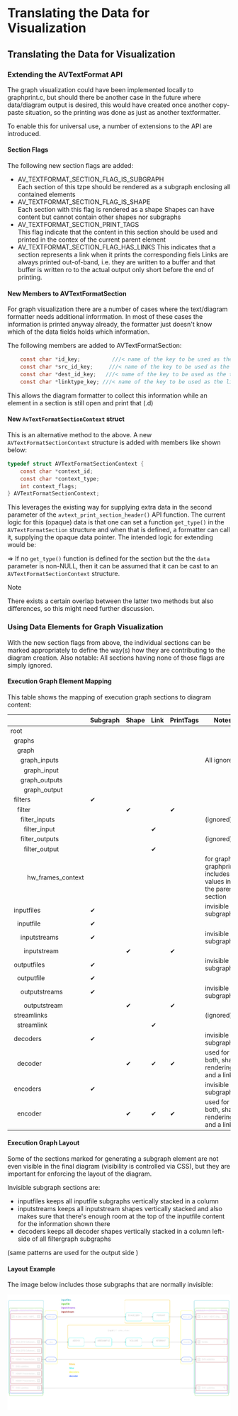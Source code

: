 ﻿# Translating the Data for Visualization

## Translating the Data for Visualization


### Extending the AVTextFormat API


The graph visualization could have been implemented locally to graphprint.c, but should there be another case in the future where data/diagram output is desired, this would have created once another copy-paste situation, so the printing was done as just as another textformatter.

To enable this for universal use, a number of extensions to the API are introduced.

#### Section Flags

The following new section flags are added:

- AV_TEXTFORMAT_SECTION_FLAG_IS_SUBGRAPH  
  Each section of this tzpe should be rendered as a subgraph enclosing all contained elements
- AV_TEXTFORMAT_SECTION_FLAG_IS_SHAPE  
  Each section with this flag is rendered as a shape 
  Shapes can have content but cannot contain other shapes nor subgraphs
- AV_TEXTFORMAT_SECTION_PRINT_TAGS  
  This flag indicate that the content in this section should be used and printed in the contex of the current parent element
- AV_TEXTFORMAT_SECTION_FLAG_HAS_LINKS
  This indicates that a section represents a link when it prints the corresponding fiels
  Links are always printed out-of-band, i.e. they are written to a buffer and that buffer is written ro to the actual output only short before the end of printing.


#### New Members to AVTextFormatSection

For graph visualization there are a number of cases where the text/diagram formatter needs additional inforrmation. In most of these cases the information is printed anyway already, the formatter just doesn't know which of the data fields holds which information.

The following members are added to AVTextFormatSection:

```c
    const char *id_key;          ///< name of the key to be used as the id 
    const char *src_id_key;     ///< name of the key to be used as the source id for diagram connections
    const char *dest_id_key;   ///< name of the key to be used as the target id for diagram connections
    const char *linktype_key; ///< name of the key to be used as the link type for diagram connections 
```

This allows the diagram formatter to collect this information while an element in a section is still 
open and print  that (.d)


#### New `AvTextFormatSectionContext` struct

This is an alternative method to the above. A new `AVTextFormatSectionContext` structure is added with members like shown below:                   

```c
typedef struct AVTextFormatSectionContext {
    const char *context_id;
    const char *context_type;
    int context_flags;
} AVTextFormatSectionContext;
```

This leverages the existing way for supplying extra data in the second parameter of the `avtext_print_section_header()` API function.
The current logic for this (opaque) data is that one can set a function `get_type()` in the `AVTextFormatSection` structure and when that is defined, a formatter can call it, supplying the opaque data pointer.
The intended logic for extending would be: 

=> If no `get_type()` function is defined for the section but the the `data` parameter is non-NULL, then it can be assumed that it can be cast to an `AVTextFormatSectionContext` structure.

> [!NOTE]
> There exists a certain overlap between the latter two methods but also differences, so this might need further discussion.


### Using Data Elements for Graph Visualization

With the new section flags from above, the individual sections can be marked appropriately to define the way(s) how they are contributing to the diagram creation. Also notable: All sections having none of those flags are simply ignored.

#### Execution Graph Element Mapping

This table shows the mapping of execution graph sections to diagram content:


<table><colgroup>
<col align="left">
<col align="center">
<col align="center">
<col align="center">
<col align="center">
<col align="left">
</colgroup>
<thead>
  <tr>
    <th class="tg-0pky"></th>
    <th class="tg-c3ow">Subgraph</th>
    <th class="tg-c3ow">Shape</th>
    <th class="tg-c3ow">Link</th>
    <th class="tg-c3ow">PrintTags</th>
    <th class="tg-0pky">Notes</th>
  </tr></thead>
<tbody>
  <tr>
    <td class="tg-0pky">root</td>
    <td class="tg-c3ow"></td>
    <td class="tg-c3ow"></td>
    <td class="tg-c3ow"></td>
    <td class="tg-c3ow"></td>
    <td class="tg-lboi" rowspan="7">All ignored</td>
  </tr>
  <tr>
    <td class="tg-0pky">&nbsp;&nbsp;graphs</td>
    <td class="tg-c3ow"></td>
    <td class="tg-c3ow"></td>
    <td class="tg-c3ow"></td>
    <td class="tg-c3ow"></td>
  </tr>
  <tr>
    <td class="tg-0pky">&nbsp;&nbsp;&nbsp;&nbsp;graph</td>
    <td class="tg-c3ow"></td>
    <td class="tg-c3ow"></td>
    <td class="tg-c3ow"></td>
    <td class="tg-c3ow"></td>
  </tr>
  <tr>
    <td class="tg-0pky">&nbsp;&nbsp;&nbsp;&nbsp;&nbsp;&nbsp;graph_inputs</td>
    <td class="tg-c3ow"></td>
    <td class="tg-c3ow"></td>
    <td class="tg-c3ow"></td>
    <td class="tg-c3ow"></td>
  </tr>
  <tr>
    <td class="tg-0pky">&nbsp;&nbsp;&nbsp;&nbsp;&nbsp;&nbsp;&nbsp;&nbsp;graph_input</td>
    <td class="tg-c3ow"></td>
    <td class="tg-c3ow"></td>
    <td class="tg-c3ow"></td>
    <td class="tg-c3ow"></td>
  </tr>
  <tr>
    <td class="tg-0pky">&nbsp;&nbsp;&nbsp;&nbsp;&nbsp;&nbsp;graph_outputs</td>
    <td class="tg-c3ow"></td>
    <td class="tg-c3ow"></td>
    <td class="tg-c3ow"></td>
    <td class="tg-c3ow"></td>
  </tr>
  <tr>
    <td class="tg-0pky">&nbsp;&nbsp;&nbsp;&nbsp;&nbsp;&nbsp;&nbsp;&nbsp;graph_output</td>
    <td class="tg-c3ow"></td>
    <td class="tg-c3ow"></td>
    <td class="tg-c3ow"></td>
    <td class="tg-c3ow"></td>
  </tr>
  <tr>
    <td class="tg-0pky">&nbsp;&nbsp;filters</td>
    <td class="tg-c3ow">✔</td>
    <td class="tg-c3ow"></td>
    <td class="tg-c3ow"></td>
    <td class="tg-c3ow"></td>
    <td class="tg-0pky"></td>
  </tr>
  <tr>
    <td class="tg-0pky">&nbsp;&nbsp;&nbsp;&nbsp;filter</td>
    <td class="tg-c3ow"></td>
    <td class="tg-c3ow">✔</td>
    <td class="tg-c3ow"></td>
    <td class="tg-c3ow">✔</td>
    <td class="tg-0pky"></td>
  </tr>
  <tr>
    <td class="tg-0pky">&nbsp;&nbsp;&nbsp;&nbsp;&nbsp;&nbsp;filter_inputs</td>
    <td class="tg-c3ow"></td>
    <td class="tg-c3ow"></td>
    <td class="tg-c3ow"></td>
    <td class="tg-c3ow"></td>
    <td class="tg-0pky">(ignored)</td>
  </tr>
  <tr>
    <td class="tg-0pky">&nbsp;&nbsp;&nbsp;&nbsp;&nbsp;&nbsp;&nbsp;&nbsp;filter_input</td>
    <td class="tg-c3ow"></td>
    <td class="tg-c3ow"></td>
    <td class="tg-c3ow">✔</td>
    <td class="tg-c3ow"></td>
    <td class="tg-0pky"></td>
  </tr>
  <tr>
    <td class="tg-0pky">&nbsp;&nbsp;&nbsp;&nbsp;&nbsp;&nbsp;filter_outputs</td>
    <td class="tg-c3ow"></td>
    <td class="tg-c3ow"></td>
    <td class="tg-c3ow"></td>
    <td class="tg-c3ow"></td>
    <td class="tg-0pky">(ignored)</td>
  </tr>
  <tr>
    <td class="tg-0pky">&nbsp;&nbsp;&nbsp;&nbsp;&nbsp;&nbsp;&nbsp;&nbsp;filter_output</td>
    <td class="tg-c3ow"></td>
    <td class="tg-c3ow"></td>
    <td class="tg-c3ow">✔</td>
    <td class="tg-c3ow"></td>
    <td class="tg-0pky"></td>
  </tr>
  <tr>
    <td class="tg-0pky">&nbsp;&nbsp;&nbsp;&nbsp;&nbsp;&nbsp;&nbsp;&nbsp;&nbsp;&nbsp;hw_frames_context</td>
    <td class="tg-c3ow"></td>
    <td class="tg-c3ow"></td>
    <td class="tg-c3ow"></td>
    <td class="tg-c3ow"></td>
    <td class="tg-0pky">for graphs, graphprint.c includes the values in the parent section</td>
  </tr>
  <tr>
    <td class="tg-0pky">&nbsp;&nbsp;inputfiles</td>
    <td class="tg-c3ow">✔</td>
    <td class="tg-c3ow"></td>
    <td class="tg-c3ow"></td>
    <td class="tg-c3ow"></td>
    <td class="tg-0pky">invisible subgraph</td>
  </tr>
  <tr>
    <td class="tg-0pky">&nbsp;&nbsp;&nbsp;&nbsp;inputfile</td>
    <td class="tg-c3ow">✔</td>
    <td class="tg-c3ow"></td>
    <td class="tg-c3ow"></td>
    <td class="tg-c3ow"></td>
    <td class="tg-0pky"></td>
  </tr>
  <tr>
    <td class="tg-0pky">&nbsp;&nbsp;&nbsp;&nbsp;&nbsp;&nbsp;inputstreams</td>
    <td class="tg-c3ow">✔</td>
    <td class="tg-c3ow"></td>
    <td class="tg-c3ow"></td>
    <td class="tg-c3ow"></td>
    <td class="tg-0pky">invisible subgraph</td>
  </tr>
  <tr>
    <td class="tg-0pky">&nbsp;&nbsp;&nbsp;&nbsp;&nbsp;&nbsp;&nbsp;&nbsp;inputstream</td>
    <td class="tg-c3ow"></td>
    <td class="tg-c3ow">✔</td>
    <td class="tg-c3ow"></td>
    <td class="tg-c3ow">✔</td>
    <td class="tg-0pky"></td>
  </tr>
  <tr>
    <td class="tg-0pky">&nbsp;&nbsp;outputfiles</td>
    <td class="tg-c3ow">✔</td>
    <td class="tg-c3ow"></td>
    <td class="tg-c3ow"></td>
    <td class="tg-c3ow"></td>
    <td class="tg-0pky">invisible subgraph</td>
  </tr>
  <tr>
    <td class="tg-0pky">&nbsp;&nbsp;&nbsp;&nbsp;outputfile</td>
    <td class="tg-c3ow">✔</td>
    <td class="tg-c3ow"></td>
    <td class="tg-c3ow"></td>
    <td class="tg-c3ow"></td>
    <td class="tg-0pky"></td>
  </tr>
  <tr>
    <td class="tg-0pky">&nbsp;&nbsp;&nbsp;&nbsp;&nbsp;&nbsp;outputstreams</td>
    <td class="tg-c3ow">✔</td>
    <td class="tg-c3ow"></td>
    <td class="tg-c3ow"></td>
    <td class="tg-c3ow"></td>
    <td class="tg-0pky">invisible subgraph</td>
  </tr>
  <tr>
    <td class="tg-0pky">&nbsp;&nbsp;&nbsp;&nbsp;&nbsp;&nbsp;&nbsp;&nbsp;outputstream</td>
    <td class="tg-c3ow"></td>
    <td class="tg-c3ow">✔</td>
    <td class="tg-c3ow"></td>
    <td class="tg-c3ow">✔</td>
    <td class="tg-0pky"></td>
  </tr>
  <tr>
    <td class="tg-0pky">&nbsp;&nbsp;streamlinks</td>
    <td class="tg-c3ow"></td>
    <td class="tg-c3ow"></td>
    <td class="tg-c3ow"></td>
    <td class="tg-c3ow"></td>
    <td class="tg-0pky">(ignored)</td>
  </tr>
  <tr>
    <td class="tg-0pky">&nbsp;&nbsp;&nbsp;&nbsp;streamlink</td>
    <td class="tg-c3ow"></td>
    <td class="tg-c3ow"></td>
    <td class="tg-c3ow">✔</td>
    <td class="tg-c3ow"></td>
    <td class="tg-0pky"></td>
  </tr>
  <tr>
    <td class="tg-0pky">&nbsp;&nbsp;decoders</td>
    <td class="tg-c3ow">✔</td>
    <td class="tg-c3ow"></td>
    <td class="tg-c3ow"></td>
    <td class="tg-c3ow"></td>
    <td class="tg-0pky">invisible subgraph</td>
  </tr>
  <tr>
    <td class="tg-0pky">&nbsp;&nbsp;&nbsp;&nbsp;decoder</td>
    <td class="tg-c3ow"></td>
    <td class="tg-c3ow">✔</td>
    <td class="tg-c3ow">✔</td>
    <td class="tg-c3ow">✔</td>
    <td class="tg-0pky">used for both, shape rendering and a link</td>
  </tr>
  <tr>
    <td class="tg-0pky">&nbsp;&nbsp;encoders</td>
    <td class="tg-c3ow">✔</td>
    <td class="tg-c3ow"></td>
    <td class="tg-c3ow"></td>
    <td class="tg-c3ow"></td>
    <td class="tg-0pky">invisible subgraph</td>
  </tr>
  <tr>
    <td class="tg-0pky">&nbsp;&nbsp;&nbsp;&nbsp;encoder</td>
    <td class="tg-c3ow"></td>
    <td class="tg-c3ow">✔</td>
    <td class="tg-c3ow">✔</td>
    <td class="tg-c3ow">✔</td>
    <td class="tg-0pky">used for both, shape rendering and a link</td>
  </tr>
</tbody></table>


#### Execution Graph Layout

Some of the sections marked for generating a subgraph element are not even visible in the final diagram (visibility is controlled via CSS), but they are important for enforcing the layout of the diagram.

Invisible subgraph sections are:

- inputfiles
  keeps all inputfile subgraphs vertically stacked in a column
- inputstreams
  keeps all inputstream shapes vertically stacked and also makes sure that there's enough room at the top of the inputfile content for the information shown there
- decoders
  keeps all decoder shapes vertically stacked in a column left-side of all filtergraph subgraphs

(same patterns are used for the output side )

#### Layout Example

The image below includes those subgraphs that are normally invisible:


[![Execution Graph Colored](execution_graph_colored.png)](execution_graph_colored.png)